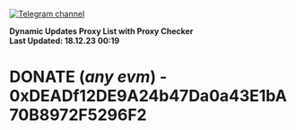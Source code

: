 [![Telegram channel](https://img.shields.io/endpoint?url=https://runkit.io/damiankrawczyk/telegram-badge/branches/master?url=https://t.me/n4z4v0d)](https://t.me/n4z4v0d) 

**Dynamic Updates Proxy List with Proxy Checker**  
**Last Updated: 18.12.23 00:19**

# DONATE (_any evm_) - 0xDEADf12DE9A24b47Da0a43E1bA70B8972F5296F2
